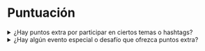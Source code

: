 # Puntuación

<details>

<summary>¿Hay puntos extra por participar en ciertos temas o hashtags?</summary>

Podría haber puntos extra 👀 \
Mantén un ojo en los objetivos colectivos y asegúrate de usar #XBorg, $XBG y #XBG en tus publicaciones.

</details>

<details>

<summary>¿Hay algún evento especial o desafío que ofrezca puntos extra?</summary>

El meta-juego implica desbloquear colaborativamente el bote de recompensas colectivas, lo cual puede aumentar considerablemente tus ganancias.

</details>